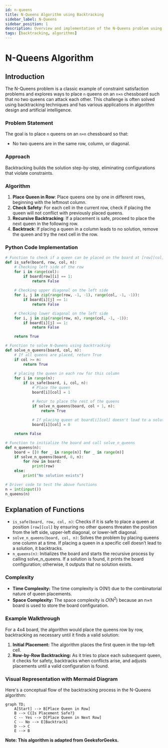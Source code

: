 ```yaml
---
id: n-queens
title: N-Queens Algorithm using Backtracking
sidebar_label: N-Queens
sidebar_position: 1
description: Overview and implementation of the N-Queens problem using a backtracking algorithm.
tags: [backtracking, algorithms]
---
```


# N-Queens Algorithm

## Introduction
The N-Queens problem is a classic example of constraint satisfaction problems and explores ways to place `n` queens on an `n×n` chessboard such that no two queens can attack each other. This challenge is often solved using backtracking techniques and has various applications in algorithm design and artificial intelligence.

### Problem Statement

The goal is to place `n` queens on an `n×n` chessboard so that:
- No two queens are in the same row, column, or diagonal.

### Approach
Backtracking builds the solution step-by-step, eliminating configurations that violate constraints.

### Algorithm
1. **Place Queen in Row**: Place queens one by one in different rows, beginning with the leftmost column.
2. **Check Safety**: For each cell in the current row, check if placing the queen will not conflict with previously placed queens.
3. **Recursive Backtracking**: If a placement is safe, proceed to place the next queen in the following row.
4. **Backtrack**: If placing a queen in a column leads to no solution, remove the queen and try the next cell in the row.

### Python Code Implementation

```python
# Function to check if a queen can be placed on the board at [row][col]
def is_safe(board, row, col, n):
    # Checking left side of the row
    for i in range(col):
        if board[row][i] == 1:
            return False
    
    # Checking upper diagonal on the left side
    for i, j in zip(range(row, -1, -1), range(col, -1, -1)):
        if board[i][j] == 1:
            return False

    # Checking lower diagonal on the left side
    for i, j in zip(range(row, n), range(col, -1, -1)):
        if board[i][j] == 1:
            return False

    return True

# Function to solve N-Queens using backtracking
def solve_n_queens(board, col, n):
    # If all queens are placed, return True
    if col >= n:
        return True
    
    # placing the queen in each row for this column
    for i in range(n):
        if is_safe(board, i, col, n):
            # Place the queen
            board[i][col] = 1

            # Recur to place the rest of the queens
            if solve_n_queens(board, col + 1, n):
                return True
            
            # If placing queen at board[i][col] doesn't lead to a solution, remove queen (backtrack)
            board[i][col] = 0

    return False

# Function to initialize the board and call solve_n_queens
def n_queens(n):
    board = [[0 for _ in range(n)] for _ in range(n)]
    if solve_n_queens(board, 0, n):
        for row in board:
            print(row)
    else:
        print("No solution exists")

# Driver code to test the above functions
n = int(input())
n_queens(n)
```

## Explanation of Functions
- `is_safe(board, row, col, n)`: Checks if it is safe to place a queen at position `[row][col]` by ensuring no other queens threaten the position from the left side, upper-left diagonal, or lower-left diagonal.
- `solve_n_queens(board, col, n)`: Solves the problem by placing queens one column at a time. If placing a queen in a specific cell doesn’t lead to a solution, it backtracks.
- `n_queens(n)`: Initializes the board and starts the recursive process by calling solve_n_queens. If a solution is found, it prints the board configuration; otherwise, it outputs that no solution exists.
  
### Complexity
- **Time Complexity:** The time complexity is O(N!) due to the combinatorial nature of queen placements.
- **Space Complexity:** The space complexity is 𝑂(N<sup>2</sup>) because an n×n board is used to store the board configuration.

### Example Walkthrough
For a 4x4 board, the algorithm would place the queens row by row, backtracking as necessary until it finds a valid solution:

1. **Initial Placement:** The algorithm places the first queen in the top-left cell.
2. **Row-by-Row Backtracking:** As it tries to place each subsequent queen, it checks for safety, backtracks when conflicts arise, and adjusts placements until a valid configuration is found.

### Visual Representation with Mermaid Diagram
Here's a conceptual flow of the backtracking process in the N-Queens algorithm:

```mermaid
graph TD;
    A[Start] --> B[Place Queen in Row]
    B --> C{Is Placement Safe?}
    C -- Yes --> D[Place Queen in Next Row]
    C -- No --> E[Backtrack]
    D --> C
    E --> B
```
**Note: This algorithm is adapted from GeeksforGeeks.**
